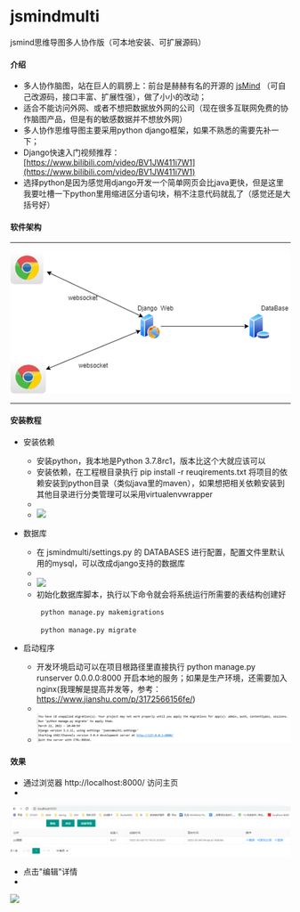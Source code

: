 # jsmindmulti

jsmind思维导图多人协作版（可本地安装、可扩展源码）

#### 介绍

+ 多人协作脑图，站在巨人的肩膀上：前台是赫赫有名的开源的 [jsMind](http://hizzgdev.github.io/jsmind/developer.html) （可自己改源码，接口丰富、扩展性强），做了小小的改动；
+ 适合不能访问外网、或者不想把数据放外网的公司（现在很多互联网免费的协作脑图产品，但是有的敏感数据并不想放外网）
+ 多人协作思维导图主要采用python django框架，如果不熟悉的需要先补一下；
+ Django快速入门视频推荐：[https://www.bilibili.com/video/BV1JW411i7W1](https://www.bilibili.com/video/BV1JW411i7W1)
+ 选择python是因为感觉用django开发一个简单网页会比java更快，但是这里我要吐槽一下python里用缩进区分语句块，稍不注意代码就乱了（感觉还是大括号好）

#### 软件架构

<hr>

![](z-pic/rjjg.png)

<hr>

#### 安装教程

+ 安装依赖
    - 安装python，我本地是Python 3.7.8rc1，版本比这个大就应该可以
    - 安装依赖，在工程根目录执行 pip install -r reuqirements.txt 将项目的依赖安装到python目录（类似java里的maven），如果想把相关依赖安装到其他目录进行分类管理可以采用virtualenvwrapper
    -    
    - ![](https://img-blog.csdnimg.cn/cce7286ce32c45489c6737cd8432feb6.png)
  
+ 数据库
    - 在 jsmindmulti/settings.py 的 DATABASES 进行配置，配置文件里默认用的mysql，可以改成django支持的数据库
    -  
    - ![](https://img-blog.csdnimg.cn/0ac873cf2cc448eea6c6480ce985e5a9.png)
    - 初始化数据库脚本，执行以下命令就会将系统运行所需要的表结构创建好
      ```
       python manage.py makemigrations
    
       python manage.py migrate
      ```
+ 启动程序
    - 开发环境启动可以在项目根路径里直接执行 python manage.py runserver 0.0.0.0:8000 开启本地的服务；如果是生产环境，还需要加入nginx(我理解是提高并发等，参考：https://www.jianshu.com/p/3172566156fe/)
    -
    - ![](z-pic/start.png)

#### 效果
+ 通过浏览器 http://localhost:8000/ 访问主页
+ 
![](z-pic/list.png)


+ 点击"编辑"详情
+
![](z-pic/show.gif)